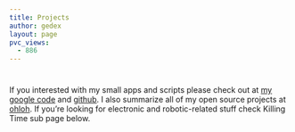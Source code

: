 ```yaml
---
title: Projects
author: gedex
layout: page
pvc_views:
  - 886
---
```

# 

If you interested with my small apps and scripts please check out at [my google code][1] and [github][2]. I also summarize all of my open source projects at [ohloh][3]. If you’re looking for electronic and robotic-related stuff check Killing Time sub page below.

 [1]: https://code.google.com/u/gedex.adc/
 [2]: http://github.com/gedex
 [3]: https://www.ohloh.net/accounts/gedex